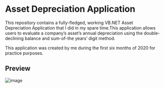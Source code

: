# Asset Depreciation Application

This repository contains a fully-fledged, working VB.NET Asset Depreciation Application that I did in my spare time.This application allows users to evaluate a company’s 
asset’s annual depreciation using the double-declining balance and sum-of-the years’ digit method. 

This application was created by me during the first six months of 2020 for practice purposes.

## Preview
![image](https://user-images.githubusercontent.com/87696858/129044604-4330f56e-dad7-4b55-a155-eb928446343b.png)
